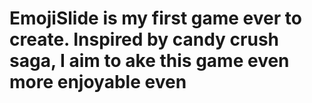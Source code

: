 # EmojiSlide is my first game ever to create. Inspired by candy crush saga, I aim to ake this game even more enjoyable even
